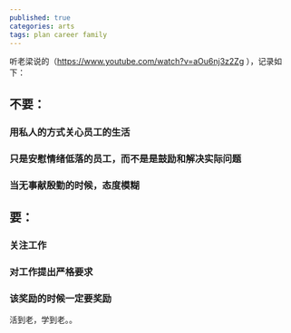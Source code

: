```yaml
---
published: true
categories: arts
tags: plan career family
---
```

听老梁说的（https://www.youtube.com/watch?v=aOu6nj3z2Zg ），记录如下：

## 不要：
### 用私人的方式关心员工的生活
### 只是安慰情绪低落的员工，而不是是鼓励和解决实际问题
### 当无事献殷勤的时候，态度模糊

## 要：
### 关注工作
### 对工作提出严格要求
### 该奖励的时候一定要奖励


活到老，学到老。。
